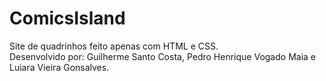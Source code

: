 # ComicsIsland
Site de quadrinhos feito apenas com HTML e CSS. <br>
Desenvolvido por: Guilherme Santo Costa, Pedro Henrique Vogado Maia e Luiara Vieira Gonsalves.
